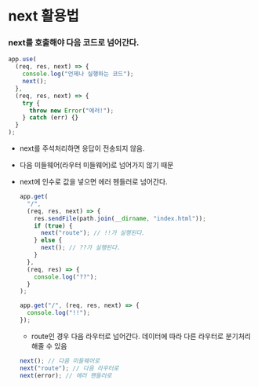 ﻿# next 활용법

### next를 호출해야 다음 코드로 넘어간다.

```jsx
app.use(
  (req, res, next) => {
    console.log("언제나 실행하는 코드");
    next();
  },
  (req, res, next) => {
    try {
      throw new Error("에러!");
    } catch (err) {}
  }
);
```

- next를 주석처리하면 응답이 전송되지 않음.
- 다음 미들웨어(라우터 미들웨어)로 넘어가지 않기 때문
- next에 인수로 값을 넣으면 에러 헨들러로 넘어간다.

  ```jsx
  app.get(
    "/",
    (req, res, next) => {
      res.sendFile(path.join(__dirname, "index.html"));
      if (true) {
        next("route"); // !!가 실행된다.
      } else {
        next(); // ??가 실행된다.
      }
    },
    (req, res) => {
      console.log("??");
    }
  );

  app.get("/", (req, res, next) => {
    console.log("!!");
  });
  ```

  - route인 경우 다음 라우터로 넘어간다. 데이터에 따라 다른 라우터로 분기처리해줄 수 있음

  ```jsx
  next(); // 다음 미들웨어로
  next("route"); // 다음 라우터로
  next(error); // 에러 핸들러로
  ```

